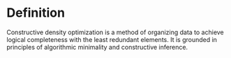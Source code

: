 # Definition
Constructive density optimization is a method of organizing data to achieve logical completeness with the least redundant elements. It is grounded in principles of algorithmic minimality and constructive inference.